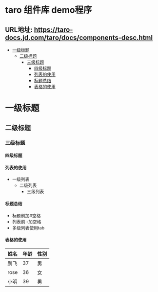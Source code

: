 # taro 组件库 demo程序
## URL地址: https://taro-docs.jd.com/taro/docs/components-desc.html

- [一级标题](#%e4%b8%80%e7%ba%a7%e6%a0%87%e9%a2%98)
  - [二级标题](#%e4%ba%8c%e7%ba%a7%e6%a0%87%e9%a2%98)
    - [三级标题](#%e4%b8%89%e7%ba%a7%e6%a0%87%e9%a2%98)
      - [四级标题](#%e5%9b%9b%e7%ba%a7%e6%a0%87%e9%a2%98)
      - [列表的使用](#%e5%88%97%e8%a1%a8%e7%9a%84%e4%bd%bf%e7%94%a8)
      - [标题总结](#%e6%a0%87%e9%a2%98%e6%80%bb%e7%bb%93)
      - [表格的使用](#%e8%a1%a8%e6%a0%bc%e7%9a%84%e4%bd%bf%e7%94%a8)

# 一级标题

## 二级标题

### 三级标题

#### 四级标题

#### 列表的使用

- 一级列表
  - 二级列表
    - 三级列表

#### 标题总结

- 标题前加#空格
- 列表前 -加空格
- 多级列表使用tab

#### 表格的使用

姓名 | 年龄 | 性别
-|-|-
鹏飞|37|男
rose|36|女
小明|39|男
